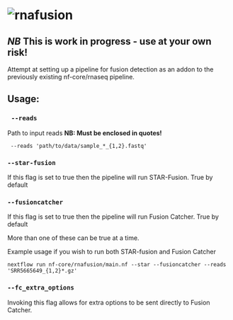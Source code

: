 # ![rnafusion](https://raw.githubusercontent.com/nf-core/rnafusion/master/docs/images/rnafusion_logo.png.png)

## *NB* This is work in progress - use at your own risk!

Attempt at setting up a pipeline for fusion detection as an addon to the previously existing nf-core/rnaseq pipeline.

## Usage:
### ` --reads`
Path to input reads
**NB: Must be enclosed in quotes!**
```
 --reads 'path/to/data/sample_*_{1,2}.fastq'
```

### `--star-fusion`
If this flag is set to true then the pipeline will run STAR-Fusion.
True by default

### `--fusioncatcher`

If this flag is set to true then the pipeline will run Fusion Catcher.
True by default

More than one of these can be true at a time.

Example usage if you wish to run both STAR-fusion and Fusion Catcher   
```
nextflow run nf-core/rnafusion/main.nf --star --fusioncatcher --reads 'SRR5665649_{1,2}*.gz'
```

### `--fc_extra_options`

Invoking this flag allows for extra options to be sent directly to Fusion Catcher.

